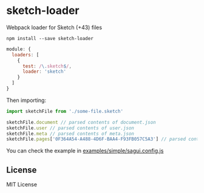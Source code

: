 # sketch-loader

Webpack loader for Sketch (+43) files

```
npm install --save sketch-loader
```

```javascript
module: {
  loaders: [
    {
      test: /\.sketch$/,
      loader: 'sketch'
    }
  ]
}
```

Then importing:

```javascript
import sketchFile from './some-file.sketch'

sketchFile.document // parsed contents of document.json
sketchFile.user // parsed contents of user.json
sketchFile.meta // parsed contents of meta.json
sketchFile.pages['0F364A54-A488-4D6F-BAA4-F93FB057C5A3'] // parsed contents of pages/0F364A54-A488-4D6F-BAA4-F93FB057C5A3.json, and so on for every page file
```

You can check the example in [examples/simple/sagui.config.js](examples/simple/sagui.config.js)

## License

MIT License
